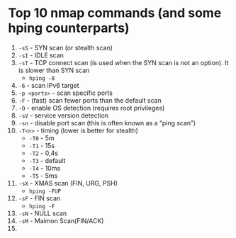 # Top 10 nmap commands (and some hping counterparts)

1. `-sS` - SYN scan (or stealth scan)
2. `-sI` - IDLE scan
3. `-sT` - TCP connect scan (is used when the SYN scan is not an option). It is slower than SYN scan
    - `hping -8`
4. `-6` - scan IPv6 target
5. `-p <ports>` - scan specific ports
6. `-F` - (fast) scan fewer ports than the default scan
7. `-O` - enable OS detection (requires root privileges)
8. `-sV` - service version detection
9. `-sn` - disable port scan (this is often known as a “ping scan”)
10. `-T<n>` - timing (lower is better for stealth)
    - `-T0` - 5m
    - `-T1` - 15s
    - `-T2` - 0,4s
    - `-T3` - default
    - `-T4` - 10ms
    - `-T5` - 5ms
11. `-sX` - XMAS scan (FIN, URG, PSH)
    - `hping -FUP`
12. `-sF` - FIN scan
    - `hping -F`
13. `-sN` - NULL scan
14. `-sM` - Maimon Scan(FIN/ACK)
15.